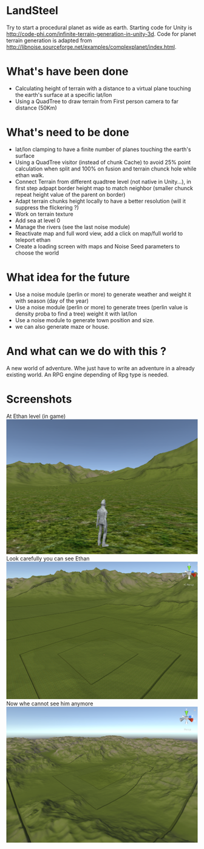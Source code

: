 # LandSteel
Try to start a procedural planet as wide as earth. Starting code for Unity is http://code-phi.com/infinite-terrain-generation-in-unity-3d. Code for planet terrain generation is adapted from http://libnoise.sourceforge.net/examples/complexplanet/index.html.

# What's have been done
- Calculating height of terrain with a distance to a virtual plane touching the earth's surface at a specific lat/lon
- Using a QuadTree to draw terrain from First person camera to far distance (50Km)

# What's need to be done
- lat/lon clamping to have a finite number of planes touching the earth's surface
- Using a QuadTree visitor (instead of chunk Cache) to avoid 25% point calculation when split and 100% on fusion and terrain chunck hole while ethan walk.
- Connect Terrain from different quadtree level (not native in Unity...), in first step adpapt border height map to match neighbor (smaller chunck repeat height value of the parent on border)
- Adapt terrain chunks height locally to have a better resolution (will it suppress the flickering ?)
- Work on terrain texture
- Add sea at level 0
- Manage the rivers (see the last noise module)
- Reactivate map and full word view, add a click on map/full world to teleport ethan
- Create a loading screen with maps and Noise Seed parameters to choose the world

# What idea for the future
- Use a noise module (perlin or more) to generate weather and weight it with season (day of the year)
- Use a noise module (perlin or more) to generate trees (perlin value is density proba to find a tree) weight it with lat/lon
- Use a noise module to generate town position and size.
- we can also generate maze or house.

# And what can we do with this ?
A new world of adventure. Whe just have to write an adventure in a already existing world.
An RPG engine depending of Rpg type is needed.

# Screenshots
At Ethan level (in game)
![At Ethan level](https://github.com/Peamon/LandSteel/raw/master/Capture%20d%E2%80%99%C3%A9cran%202018-02-09%20%C3%A0%2001.34.50.png)
Look carefully you can see Ethan
![Look carefully](https://raw.githubusercontent.com/Peamon/LandSteel/master/Capture%20d%E2%80%99%C3%A9cran%202018-02-09%20%C3%A0%2001.35.08.png)
Now whe cannot see him anymore
![No more ethan](https://github.com/Peamon/LandSteel/raw/master/Capture%20d%E2%80%99%C3%A9cran%202018-02-09%20%C3%A0%2001.35.19.png)
